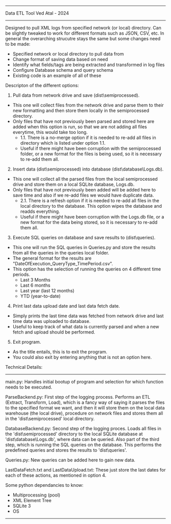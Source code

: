 *************************************************************
Data ETL Tool
Ved Atal - 2024
*************************************************************

Designed to pull XML logs from specified network (or local) directory.
Can be slightly tweaked to work for different formats such as JSON, CSV, etc.
In general the overarching strucutre stays the same but some changes need to be made:
 * Specified network or local directory to pull data from
 * Change format of saving data based on need
 * Identify what fields/tags are being extracted and transformed in log files
 * Configure Database schema and query schema
 * Existing code is an example of all of these

Descripton of the different options:
1. Pull data from network drive and save (dist\semiprocessed).
 * This one will collect files from the network drive and parse them to their new formatting and then store them locally in the semiprocessed directory.
 * Only files that have not previously been parsed and stored here are added when this option is run, so that we are not adding all files everytime, this would take too long.
    * 1.1. There is a no-merge option if it is needed to re-add all files in directory which is listed under option 1.1.
    * Useful if there might have been corruption with the semiprocessed folder, or a new format for the files is being used, so it is necessary to re-add them all.

2. Insert data (dist\semiprocessed) into database (dist\database\Logs.db).
 * This one will collect all the parsed files from the local semiprocessed drive and store them on a local SQLite database, Logs.db.
 * Only files that have not previously been added will be added here to save time and also if we re-add files we would have duplicate data.
    * 2.1. There is a refresh option if it is needed to re-add all files in the local directory to the database. This option wipes the database and readds everything.
    * Useful if there might have been corruption with the Logs.db file, or a new format for the data being stored, so it is necessary to re-add them all.

3. Execute SQL queries on database and save results to (dist\queries).
 * This one will run the SQL queries in Queries.py and store the results from all the queries in the queries local folder.
 * The general format for the results are "DateOfExecution_QueryType_TimePeriod.csv".
 * This option has the selection of running the queries on 4 different time periods.
    * Last 3 Months
    * Last 6 months
    * Last year (last 12 months)
    * YTD (year-to-date)

4. Print last data upload date and last data fetch date.
 * Simply prints the last time data was fetched from network drive and last time data was uploaded to database.
 * Useful to keep track of what data is currently parsed and when a new fetch and upload should be performed.

5. Exit program.
 * As the title entails, this is to exit the program. 
 * You could also exit by entering anything that is not an option here.



Technical Details:
**************************************************************
main.py:
Handles initial bootup of program and selection for which function needs to be executed.

ParseBackend.py:
First step of the logging process. Performs an ETL (Extract, Transform, Load), which is a fancy way of saying it parses the files to the specified format we want, 
and then it will store them on the local data warehouse (the local drive), procedure on network files and stores them all in the 'dist\semiprocessed' local directory.

DatabaseBackend.py:
Second step of the logging proces. Loads all files in the 'dist\semiprocessed' directory to the local SQLite database at 'dist\database\Logs.db', where data can be queried.
Also part of the third step, which is running the SQL queries on the database. This performs the predefined queries and stores the results to 'dist\queries'.

Queries.py:
New queries can be added here to gain new data. 

LastDataFetch.txt and LastDataUpload.txt:
These just store the last dates for each of these actions, as mentioned in option 4.

Some python dependancies to know:
 * Multiprocessing (pool)
 * XML Element Tree
 * SQLite 3
 * OS

*************************************************************
